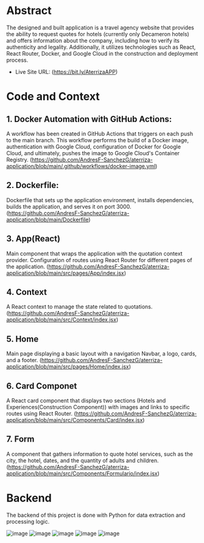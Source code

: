
# Abstract 

The designed and built application is a travel agency website that provides the ability to request quotes for hotels (currently only Decameron hotels) and offers information about the company, including how to verify its authenticity and legality. Additionally, it utilizes technologies such as React, React Router, Docker, and Google Cloud in the construction and deployment process.

- Live Site URL: (https://bit.ly/AterrizaAPP)

# Code and Context
## 1. Docker Automation with GitHub Actions:

A workflow has been created in GitHub Actions that triggers on each push to the main branch. This workflow performs the build of a Docker image, authentication with Google Cloud, configuration of Docker for Google Cloud, and ultimately, pushes the image to Google Cloud's Container Registry.
(https://github.com/AndresF-SanchezG/aterriza-application/blob/main/.github/workflows/docker-image.yml)

## 2. Dockerfile:

Dockerfile that sets up the application environment, installs dependencies, builds the application, and serves it on port 3000.
(https://github.com/AndresF-SanchezG/aterriza-application/blob/main/Dockerfile)

## 3. App(React)

Main component that wraps the application with the quotation context provider.
Configuration of routes using React Router for different pages of the application.
(https://github.com/AndresF-SanchezG/aterriza-application/blob/main/src/pages/App/index.jsx)

## 4. Context

A React context to manage the state related to quotations.
(https://github.com/AndresF-SanchezG/aterriza-application/blob/main/src/Context/index.jsx)

## 5. Home
Main page displaying a basic layout with a navigation Navbar, a logo, cards, and a footer.
(https://github.com/AndresF-SanchezG/aterriza-application/blob/main/src/pages/Home/index.jsx)

## 6. Card Componet

A React card component that displays two sections (Hotels and Experiences(Construction Component)) with images and links to specific routes using React Router.
(https://github.com/AndresF-SanchezG/aterriza-application/blob/main/src/Components/Card/index.jsx)

## 7. Form

A component that gathers information to quote hotel services, such as the city, the hotel, dates, and the quantity of adults and children.
(https://github.com/AndresF-SanchezG/aterriza-application/blob/main/src/Components/Formulario/index.jsx)

# Backend

The backend of this project is done with Python for data extraction and processing logic.

![image](https://github.com/AndresF-SanchezG/aterriza-application/assets/113924667/6091128b-3c85-41f4-a4e4-d50533604270)
![image](https://github.com/AndresF-SanchezG/aterriza-application/assets/113924667/194699ba-95ec-460c-959d-adef2cecc096)
![image](https://github.com/AndresF-SanchezG/aterriza-application/assets/113924667/4f779f91-3766-46d0-b125-c60dd92b94ca)
![image](https://github.com/AndresF-SanchezG/aterriza-application/assets/113924667/3bb749cd-b87c-4910-8228-3119c9f7298d)
![image](https://github.com/AndresF-SanchezG/aterriza-application/assets/113924667/4c7864d3-57fc-42f2-9fbf-3bf94feaa2ad)





